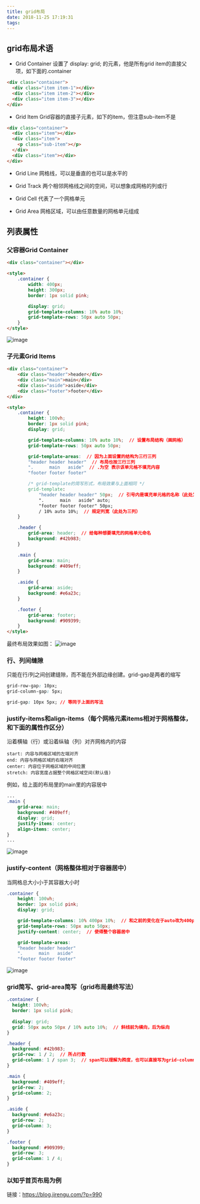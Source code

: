 ```yaml
---
title: grid布局
date: 2018-11-25 17:19:31
tags:
---
```

<!-- more -->
## grid布局术语
- Grid Container
设置了 display: grid; 的元素，他是所有grid item的直接父项，如下面的.container
```html
<div class="container">
  <div class="item item-1"></div>
  <div class="item item-2"></div>
  <div class="item item-3"></div>
</div>
```

- Grid Item
Grid容器的直接子元素，如下的item，但注意sub-item不是
```html
<div class="container">
  <div class="item"></div> 
  <div class="item">
    <p class="sub-item"></p>
  </div>
  <div class="item"></div>
</div>
```

- Grid Line
网格线，可以是垂直的也可以是水平的

- Grid Track
两个相邻网格线之间的空间，可以想象成网格的列或行

- Grid Cell
代表了一个网格单元

- Grid Area
网格区域，可以由任意数量的网格单元组成

## 列表属性
### 父容器Grid Container
```html
<div class="container"></div>

<style>
    .container {
        width: 400px;
        height: 300px;
        border: 1px solid pink;

        display: grid;
        grid-template-columns: 10% auto 10%;
        grid-template-rows: 50px auto 50px;
    }
</style>
```
![image](https://wx3.sinaimg.cn/large/9f1d2bbagy1fxmrerwrfgj21fg13kn0s.jpg)

### 子元素Grid Items
```html
<div class="container">
    <div class="header">header</div>
    <div class="main">main</div>
    <div class="aside">aside</div>
    <div class="footer">footer</div>
</div>

<style>
    .container {
        height: 100vh;
        border: 1px solid pink;
        display: grid;

        grid-template-columns: 10% auto 10%;  // 设置布局结构（画网格）
        grid-template-rows: 50px auto 50px;

        grid-template-areas:  // 因为上面设置的结构为三行三列
        "header header header"  // 布局也按三行三列
        ".      main   aside"  // .为空 表示该单元格不填充内容
        "footer footer footer"

        /* grid-template的简写形式，布局效果与上面相同 */
        grid-template: 
            "header header header" 50px;  // 引号内是填充单元格的名称（此处为三行），后跟该行的行宽
            ".      main   aside" auto;
            "footer footer footer" 50px;
            / 10% auto 10%;  // 规定列宽（此处为三列）
    }

    .header {
        grid-area: header;  // 给每种想要填充的网格单元命名
        background: #42b983;
    }

    .main {
        grid-area: main;
        background: #409eff;
    }

    .aside {
        grid-area: aside;
        background: #e6a23c;
    }

    .footer {
        grid-area: footer;
        background: #909399;
    }
</style>
```
最终布局效果如图：
![image](https://ws1.sinaimg.cn/large/9f1d2bbagy1fxmrfa02dcj21iw1y442w.jpg)

### 行、列间缝隙
只能在行/列之间创建缝隙，而不能在外部边缘创建。grid-gap是两者的缩写
```css
grid-row-gap: 10px;
grid-column-gap: 5px;

grid-gap: 10px 5px; // 等同于上面的写法
```

### justify-items和align-items（每个网格元素items相对于网格整体，和下面的属性作区分）
沿着横轴（行）或沿着纵轴（列）对齐网格内的内容
```
start: 内容与网格区域的左端对齐
end: 内容与网格区域的右端对齐
center: 内容位于网格区域的中间位置
stretch: 内容宽度占据整个网格区域空间(默认值)
```

例如，给上面的布局里的main里的内容居中
```css
...
.main {
    grid-area: main;
    background: #409eff;
    display: grid;
    justify-items: center;
    align-items: center;
}
...
```
![image](https://ws2.sinaimg.cn/large/9f1d2bbagy1fxmrfkohoaj21i81xc78i.jpg)

### justify-content（网格整体相对于容器居中）
当网格总大小小于其容器大小时
```css
.container {
    height: 100vh;
    border: 1px solid pink;
    display: grid;

    grid-template-columns: 10% 400px 10%;  // 和之前的变化在于auto改为400px
    grid-template-rows: 50px auto 50px;
    justify-content: center;  // 使得整个容器居中

    grid-template-areas:
    "header header header"
    ".      main   aside"
    "footer footer footer"
```
![image](https://wx4.sinaimg.cn/large/9f1d2bbagy1fxmrft0n7nj235c1wsah2.jpg)

### grid简写、grid-area简写（grid布局最终写法）
```css
.container {
  height: 100vh;
  border: 1px solid pink;
  
  display: grid;
  grid: 50px auto 50px / 10% auto 10%;  // 斜线前为横向，后为纵向
}

.header {
  background: #42b983;
  grid-row: 1 / 2;  // 所占行数
  grid-column: 1 / span 3;  // span可以理解为跨度，也可以直接写为grid-column: 1 / 4; 效果相同
}

.main {
  background: #409eff;
  grid-row: 2;
  grid-column: 2;
} 

.aside {
  background: #e6a23c;
  grid-row: 2;
  grid-column: 3;
}

.footer {
  background: #909399;
  grid-row: 3;
  grid-column: 1 / 4;
}
```

### 以知乎首页布局为例


链接：https://blog.jirengu.com/?p=990
